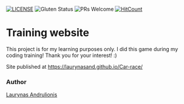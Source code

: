 [![LICENSE](https://img.shields.io/badge/license-MIT-blue.svg?style=flat-square)](https://github.com/LaurynasAnd/HTML5-website-template/blob/master/LICENSE.md)
![Gluten Status](https://img.shields.io/badge/Gluten-Free-green.svg)
![PRs Welcome](https://img.shields.io/badge/PRs-welcome-brightgreen.svg)
[![HitCount](http://hits.dwyl.com/LaurynasAnd/Car-race.svg)](http://hits.dwyl.com/Lauryna/Car-race)

# Training website


This project is for my learning purposes only. I did this game during my coding training! Thank you for your interest! :)

Site published at https://laurynasand.github.io/Car-race/

### Author
[Laurynas Andrulionis](https://github.com/LaurynasAnd)
